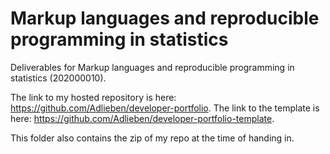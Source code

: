 # Markup languages and reproducible programming in statistics

Deliverables for Markup languages and reproducible programming in statistics (202000010).

The link to my hosted repository is here: https://github.com/Adlieben/developer-portfolio.
The link to the template is here: https://github.com/Adlieben/developer-portfolio-template.

This folder also contains the zip of my repo at the time of handing in.
